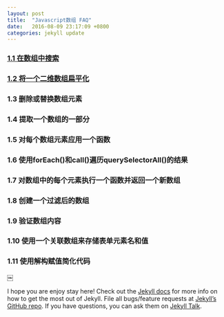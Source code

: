 ```yaml
---
layout: post
title:  "Javascript数组 FAQ"
date:   2016-08-09 23:17:09 +0800
categories: jekyll update
---
```

### [1.1 在数组中搜索][1.1 在数组中搜索]

### [1.2 将一个二维数组扁平化][1.2 将一个二维数组扁平化]

### 1.3 删除或替换数组元素

### 1.4 提取一个数组的一部分

### 1.5 对每个数组元素应用一个函数

### 1.6 使用forEach()和call()遍历querySelectorAll()的结果

### 1.7 对数组中的每个元素执行一个函数并返回一个新数组

### 1.8 创建一个过滤后的数组

### 1.9 验证数组内容

### 1.10 使用一个关联数组来存储表单元素名和值

### 1.11 使用解构赋值简化代码

[1.1 在数组中搜索]: /DataStructure/jekyll/sublink/2016/08/14/在数组中搜索.html

[1.2 将一个二维数组扁平化]: /DataStructure/jekyll/sublink/2016/08/10/将一个二维数组扁平化.html






























































































￼
















































I hope you are enjoy stay here!
Check out the [Jekyll docs][jekyll-docs] for more info on how to get the most out of Jekyll. File all bugs/feature requests at [Jekyll’s GitHub repo][jekyll-gh]. If you have questions, you can ask them on [Jekyll Talk][jekyll-talk].

[jekyll-docs]: http://jekyllrb.com/docs/home
[jekyll-gh]:   https://github.com/jekyll/jekyll
[jekyll-talk]: https://talk.jekyllrb.com/
